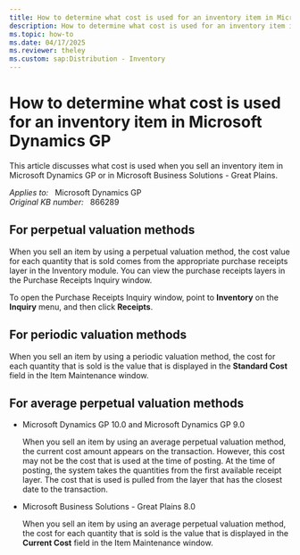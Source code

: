 ```yaml
---
title: How to determine what cost is used for an inventory item in Microsoft Dynamics GP
description: How to determine what cost is used for an inventory item in Microsoft Dynamics GP.
ms.topic: how-to
ms.date: 04/17/2025
ms.reviewer: theley
ms.custom: sap:Distribution - Inventory
---
```

# How to determine what cost is used for an inventory item in Microsoft Dynamics GP

This article discusses what cost is used when you sell an inventory item in Microsoft Dynamics GP or in Microsoft Business Solutions - Great Plains.

_Applies to:_ &nbsp; Microsoft Dynamics GP  
_Original KB number:_ &nbsp; 866289

## For perpetual valuation methods

When you sell an item by using a perpetual valuation method, the cost value for each quantity that is sold comes from the appropriate purchase receipts layer in the Inventory module. You can view the purchase receipts layers in the Purchase Receipts Inquiry window.

To open the Purchase Receipts Inquiry window, point to **Inventory** on the **Inquiry** menu, and then click **Receipts**.

## For periodic valuation methods

When you sell an item by using a periodic valuation method, the cost for each quantity that is sold is the value that is displayed in the **Standard Cost** field in the Item Maintenance window.

## For average perpetual valuation methods

- Microsoft Dynamics GP 10.0 and Microsoft Dynamics GP 9.0

    When you sell an item by using an average perpetual valuation method, the current cost amount appears on the transaction. However, this cost may not be the cost that is used at the time of posting. At the time of posting, the system takes the quantities from the first available receipt layer. The cost that is used is pulled from the layer that has the closest date to the transaction.

- Microsoft Business Solutions - Great Plains 8.0

    When you sell an item by using an average perpetual valuation method, the cost for each quantity that is sold is the value that is displayed in the **Current Cost** field in the Item Maintenance window.
